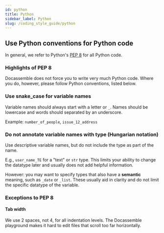 ```yaml
---
id: python
title: Python
sidebar_label: Python
slug: /coding_style_guide/python
---
```


## Use Python conventions for Python code

In general, we refer to Python's [PEP 8](https://www.python.org/dev/peps/pep-0008/) for all Python code.

### Highlights of PEP 8

Docassemble does not force you to write very much Python code. Where you do, however, please
follow Python conventions, listed below.

### Use snake_case for variable names

Variable names should always start with a letter or `_`. Names should be lowercase
and words should separated by an underscore.

Example: `number_of_people`, `issue_12_address`

### Do not annotate variable names with type (Hungarian notation)

Use descriptive variable names, but do not include the type as part of the name.

E.g., `user_name_TE` for a "text" or `str` type. This limits your ability to change
the datatype later and usually does not add helpful information.

However: you may want to specify types that also have a **semantic** meaning, such
as `_date` or `_list`. These usually aid in clarity and do not limit the specific
datatype of the variable.

### Exceptions to PEP 8

#### Tab width

We use 2 spaces, not 4, for all indentation levels. The Docassemble playground makes it hard to
edit files that scroll too far horizontally.
